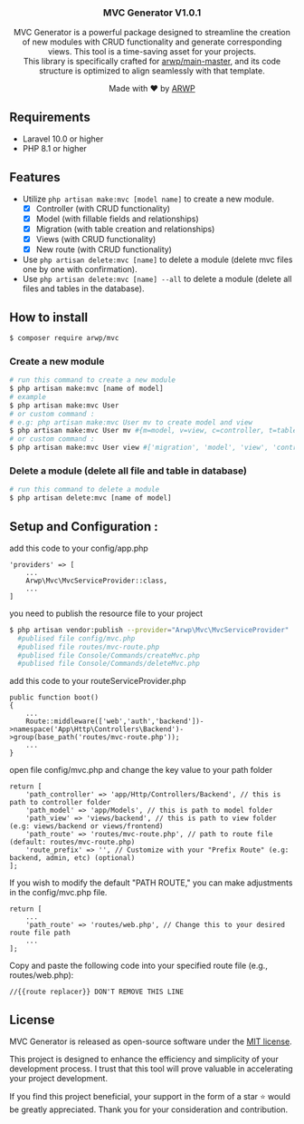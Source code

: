 <h3 style="text-align: center">MVC Generator V1.0.1</h3>
<p style="text-align: center">
  MVC Generator is a powerful package designed to streamline the creation of new modules with CRUD functionality and generate corresponding views. This tool is a time-saving asset for your projects.
  <br>
  This library is specifically crafted for <a href="https://packagist.org/packages/arwp/main-master" title="Laravel">arwp/main-master</a>, and its code structure is optimized to align seamlessly with that template.
</p>
<p style="text-align: center">
  Made with ❤️ by <a href="https://github.com/arwahyu01" title="Ar. Wahyu Pradana">ARWP</a>
</p>


## Requirements

- Laravel 10.0 or higher
- PHP 8.1 or higher

## Features
- Utilize `php artisan make:mvc [model name]` to create a new module.
  - [x] Controller (with CRUD functionality)
  - [x] Model (with fillable fields and relationships)
  - [x] Migration (with table creation and relationships)
  - [x] Views (with CRUD functionality)
  - [x] New route (with CRUD functionality)
- Use `php artisan delete:mvc [name]` to delete a module (delete mvc files one by one with confirmation).
- Use `php artisan delete:mvc [name] --all` to delete a module (delete all files and tables in the database).

## How to install
```bash
$ composer require arwp/mvc
```
### Create a new module
```bash
# run this command to create a new module
$ php artisan make:mvc [name of model]
# example 
$ php artisan make:mvc User 
# or custom command :
# e.g: php artisan make:mvc User mv to create model and view
$ php artisan make:mvc User mv #{m=model, v=view, c=controller, t=table/migration, r=route}
# or custom command :
$ php artisan make:mvc User view #['migration', 'model', 'view', 'controller', 'route']
```
### Delete a module (delete all file and table in database)
```bash
# run this command to delete a module
$ php artisan delete:mvc [name of model]
```
## Setup and Configuration :
add this code to your config/app.php
```
'providers' => [
    ...
    Arwp\Mvc\MvcServiceProvider::class,
    ...
]
```
you need to publish the resource file to your project
```bash
$ php artisan vendor:publish --provider="Arwp\Mvc\MvcServiceProvider"
  #publised file config/mvc.php
  #publised file routes/mvc-route.php
  #publised file Console/Commands/createMvc.php
  #publised file Console/Commands/deleteMvc.php
````
add this code to your routeServiceProvider.php
```
public function boot()
{
    ...
    Route::middleware(['web','auth','backend'])->namespace('App\Http\Controllers\Backend')->group(base_path('routes/mvc-route.php'));
    ...
}
```

open file config/mvc.php and change the key value to your path folder
```
return [
    'path_controller' => 'app/Http/Controllers/Backend', // this is path to controller folder
    'path_model' => 'app/Models', // this is path to model folder
    'path_view' => 'views/backend', // this is path to view folder (e.g: views/backend or views/frontend)
    'path_route' => 'routes/mvc-route.php', // path to route file (default: routes/mvc-route.php)
    'route_prefix' => '', // Customize with your "Prefix Route" (e.g: backend, admin, etc) (optional)
];
```
If you wish to modify the default "PATH ROUTE," you can make adjustments in the config/mvc.php file.
```
return [
    ...
    'path_route' => 'routes/web.php', // Change this to your desired route file path
    ...
];
```
Copy and paste the following code into your specified route file (e.g., routes/web.php):
```
//{{route replacer}} DON'T REMOVE THIS LINE
```

## License
MVC Generator is released as open-source software under the [MIT license](https://opensource.org/licenses/MIT).

This project is designed to enhance the efficiency and simplicity of your development process. I trust that this tool will prove valuable in accelerating your project development.

If you find this project beneficial, your support in the form of a star ⭐️ would be greatly appreciated. Thank you for your consideration and contribution.
